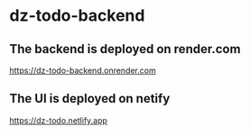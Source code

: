 # dz-todo-backend

## The backend is deployed on render.com
https://dz-todo-backend.onrender.com

## The UI is deployed on netify
https://dz-todo.netlify.app
